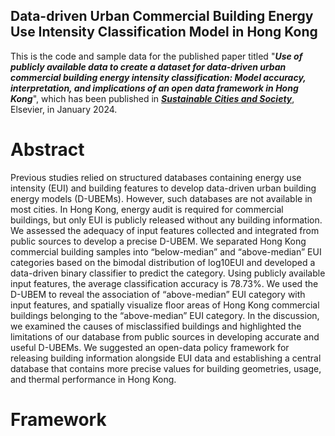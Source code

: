 ## Data-driven Urban Commercial Building Energy Use Intensity Classification Model in Hong Kong
This is the code and sample data for the published paper titled "**_Use of publicly available data to create a dataset for data-driven urban commercial building energy intensity classification: Model accuracy, interpretation, and implications of an open data framework in Hong Kong_**", which has been published in **_[Sustainable Cities and Society](https://www.sciencedirect.com/science/article/pii/S221067072300673X)_**, Elsevier, in January 2024.

# Abstract
Previous studies relied on structured databases containing energy use intensity (EUI) and building features to develop data-driven urban building energy models (D-UBEMs). However, such databases are not available in most cities. In Hong Kong, energy audit is required for commercial buildings, but only EUI is publicly released without any building information. We assessed the adequacy of input features collected and integrated from public sources to develop a precise D-UBEM. We separated Hong Kong commercial building samples into “below-median” and “above-median” EUI categories based on the bimodal distribution of log10EUI and developed a data-driven binary classifier to predict the category. Using publicly available input features, the average classification accuracy is 78.73%. We used the D-UBEM to reveal the association of “above-median” EUI category with input features, and spatially visualize floor areas of Hong Kong commercial buildings belonging to the “above-median” EUI category. In the discussion, we examined the causes of misclassified buildings and highlighted the limitations of our database from public sources in developing accurate and useful D-UBEMs. We suggested an open-data policy framework for releasing building information alongside EUI data and establishing a central database that contains more precise values for building geometries, usage, and thermal performance in Hong Kong.

# Framework

